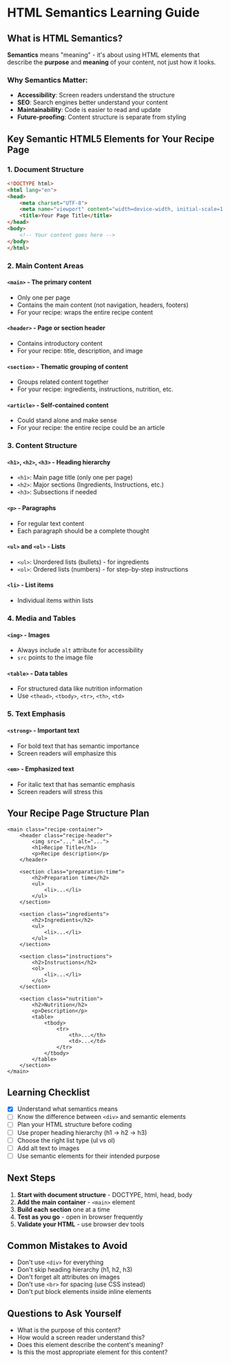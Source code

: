 # HTML Semantics Learning Guide

## What is HTML Semantics?

**Semantics** means "meaning" - it's about using HTML elements that describe the **purpose** and **meaning** of your content, not just how it looks.

### Why Semantics Matter:
- **Accessibility**: Screen readers understand the structure
- **SEO**: Search engines better understand your content
- **Maintainability**: Code is easier to read and update
- **Future-proofing**: Content structure is separate from styling

## Key Semantic HTML5 Elements for Your Recipe Page

### 1. **Document Structure**
```html
<!DOCTYPE html>
<html lang="en">
<head>
    <meta charset="UTF-8">
    <meta name="viewport" content="width=device-width, initial-scale=1.0">
    <title>Your Page Title</title>
</head>
<body>
    <!-- Your content goes here -->
</body>
</html>
```

### 2. **Main Content Areas**

#### `<main>` - The primary content
- Only one per page
- Contains the main content (not navigation, headers, footers)
- For your recipe: wraps the entire recipe content

#### `<header>` - Page or section header
- Contains introductory content
- For your recipe: title, description, and image

#### `<section>` - Thematic grouping of content
- Groups related content together
- For your recipe: ingredients, instructions, nutrition, etc.

#### `<article>` - Self-contained content
- Could stand alone and make sense
- For your recipe: the entire recipe could be an article

### 3. **Content Structure**

#### `<h1>`, `<h2>`, `<h3>` - Heading hierarchy
- `<h1>`: Main page title (only one per page)
- `<h2>`: Major sections (Ingredients, Instructions, etc.)
- `<h3>`: Subsections if needed

#### `<p>` - Paragraphs
- For regular text content
- Each paragraph should be a complete thought

#### `<ul>` and `<ol>` - Lists
- `<ul>`: Unordered lists (bullets) - for ingredients
- `<ol>`: Ordered lists (numbers) - for step-by-step instructions

#### `<li>` - List items
- Individual items within lists

### 4. **Media and Tables**

#### `<img>` - Images
- Always include `alt` attribute for accessibility
- `src` points to the image file

#### `<table>` - Data tables
- For structured data like nutrition information
- Use `<thead>`, `<tbody>`, `<tr>`, `<th>`, `<td>`

### 5. **Text Emphasis**

#### `<strong>` - Important text
- For bold text that has semantic importance
- Screen readers will emphasize this

#### `<em>` - Emphasized text
- For italic text that has semantic emphasis
- Screen readers will stress this

## Your Recipe Page Structure Plan

```
<main class="recipe-container">
    <header class="recipe-header">
        <img src="..." alt="...">
        <h1>Recipe Title</h1>
        <p>Recipe description</p>
    </header>
    
    <section class="preparation-time">
        <h2>Preparation time</h2>
        <ul>
            <li>...</li>
        </ul>
    </section>
    
    <section class="ingredients">
        <h2>Ingredients</h2>
        <ul>
            <li>...</li>
        </ul>
    </section>
    
    <section class="instructions">
        <h2>Instructions</h2>
        <ol>
            <li>...</li>
        </ol>
    </section>
    
    <section class="nutrition">
        <h2>Nutrition</h2>
        <p>Description</p>
        <table>
            <tbody>
                <tr>
                    <th>...</th>
                    <td>...</td>
                </tr>
            </tbody>
        </table>
    </section>
</main>
```

## Learning Checklist

- [x] Understand what semantics means
- [ ] Know the difference between `<div>` and semantic elements
- [ ] Plan your HTML structure before coding
- [ ] Use proper heading hierarchy (h1 → h2 → h3)
- [ ] Choose the right list type (ul vs ol)
- [ ] Add alt text to images
- [ ] Use semantic elements for their intended purpose

## Next Steps

1. **Start with document structure** - DOCTYPE, html, head, body
2. **Add the main container** - `<main>` element
3. **Build each section** one at a time
4. **Test as you go** - open in browser frequently
5. **Validate your HTML** - use browser dev tools

## Common Mistakes to Avoid

- Don't use `<div>` for everything
- Don't skip heading hierarchy (h1, h2, h3)
- Don't forget alt attributes on images
- Don't use `<br>` for spacing (use CSS instead)
- Don't put block elements inside inline elements

## Questions to Ask Yourself

- What is the purpose of this content?
- How would a screen reader understand this?
- Does this element describe the content's meaning?
- Is this the most appropriate element for this content?
